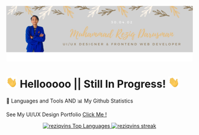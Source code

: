 [![Header](https://github.com/reziqvins/reziqvins/blob/5ad1f52a35b543be05049f1d91bef8b7df026c85/banner.png "Header")]()

# <img src="https://github.com/reziqvins/reziqvins/blob/5ad1f52a35b543be05049f1d91bef8b7df026c85/wave.gif" width="30px" height="30px" /> Hellooooo     ||     Still In Progress! <img src="https://github.com/reziqvins/reziqvins/blob/5ad1f52a35b543be05049f1d91bef8b7df026c85/wave.gif" width="30px" height="30px" />

 🚀 Languages and Tools AND 📊 My Github Statistics

See My UI/UX Design Portfolio
<a href="https://drive.google.com/file/d/1pKwe6vM9bRA98XYqfpD5QPbEBJVBF37_/view?usp=sharing">Click Me !</a>
 
<p align='center'>
<a href="https://github.com/reziqvins">
<img alt="reziqvins Top Languages" src="https://github-readme-stats.vercel.app/api/top-langs/?username=reziqvins&langs_count=8&count_private=true&layout=compact&theme=gruvbox&hide_border=true&bg_color=0D1117" />
</a>
 <a href="https://github.com/reziqvins">
<img alt="reziqvins streak" src="https://github-readme-streak-stats.herokuapp.com/?user=reziqvins&show_icons=true&count_private=true&theme=gruvbox&hide_border=true&bg_color=0D1117"/>
</a>

